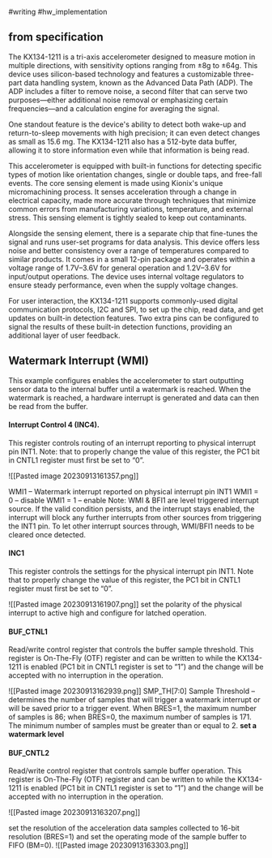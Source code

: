 #writing #hw_implementation

## from specification
The KX134-1211 is a tri-axis accelerometer designed to measure motion in multiple directions, with sensitivity options ranging from ±8g to ±64g. This device uses silicon-based technology and features a customizable three-part data handling system, known as the Advanced Data Path (ADP). The ADP includes a filter to remove noise, a second filter that can serve two purposes—either additional noise removal or emphasizing certain frequencies—and a calculation engine for averaging the signal.

One standout feature is the device's ability to detect both wake-up and return-to-sleep movements with high precision; it can even detect changes as small as 15.6 mg. The KX134-1211 also has a 512-byte data buffer, allowing it to store information even while that information is being read.

This accelerometer is equipped with built-in functions for detecting specific types of motion like orientation changes, single or double taps, and free-fall events. The core sensing element is made using Kionix's unique micromachining process. It senses acceleration through a change in electrical capacity, made more accurate through techniques that minimize common errors from manufacturing variations, temperature, and external stress. This sensing element is tightly sealed to keep out contaminants.

Alongside the sensing element, there is a separate chip that fine-tunes the signal and runs user-set programs for data analysis. This device offers less noise and better consistency over a range of temperatures compared to similar products. It comes in a small 12-pin package and operates within a voltage range of 1.7V–3.6V for general operation and 1.2V–3.6V for input/output operations. The device uses internal voltage regulators to ensure steady performance, even when the supply voltage changes.

For user interaction, the KX134-1211 supports commonly-used digital communication protocols, I2C and SPI, to set up the chip, read data, and get updates on built-in detection features. Two extra pins can be configured to signal the results of these built-in detection functions, providing an additional layer of user feedback.

## Watermark Interrupt (WMI)
This example configures enables the accelerometer to start outputting sensor data to the internal buffer until a watermark is reached. When the watermark is reached, a hardware interrupt is generated and data can then be read from the buffer. 

#### Interrupt Control 4 (INC4).
This register controls routing of an interrupt reporting to physical interrupt pin INT1. Note: that to properly change the value of this register, the PC1 bit in CNTL1 register must first be set to “0”.


![[Pasted image 20230913161357.png]]

WMI1 – Watermark interrupt reported on physical interrupt pin INT1
WMI1 = 0 – disable
WMI1 = 1 – enable
Note: WMI & BFI1 are level triggered interrupt source. If the valid condition persists, and the interrupt stays enabled, the interrupt will block any further interrupts from other sources from triggering the INT1 pin. To let other interrupt sources through, WMI/BFI1 needs to be cleared once detected.

#### INC1
This register controls the settings for the physical interrupt pin INT1.
Note that to properly change the value of this register, the PC1 bit in CNTL1 register must first be set to “0”.

![[Pasted image 20230913161907.png]]
set the polarity of the physical interrupt to active high and configure for latched operation.

#### BUF_CTNL1
Read/write control register that controls the buffer sample threshold. This register is On-The-Fly (OTF) register and can be written to while the KX134-1211 is enabled (PC1 bit in CNTL1 register is set to “1”) and the change will be accepted with no interruption in the operation.

![[Pasted image 20230913162939.png]]
SMP_TH[7:0] Sample Threshold – determines the number of samples that will trigger a watermark interrupt or will be saved prior to a trigger event. When BRES=1, the maximum number of samples is 86; when BRES=0, the maximum number of samples is 171. The minimum number of samples must be greater than or equal to 2. **set a watermark level**

#### BUF_CNTL2
Read/write control register that controls sample buffer operation. This register is On-The-Fly (OTF) register and can be written to while the KX134-1211 is enabled (PC1 bit in CNTL1 register is set to “1”) and the change will be accepted with no interruption in the operation.

![[Pasted image 20230913163207.png]]

 set the resolution of the acceleration data samples collected to 16-bit resolution (BRES=1) and set the operating mode of the sample buffer to FIFO (BM=0).
![[Pasted image 20230913163303.png]]